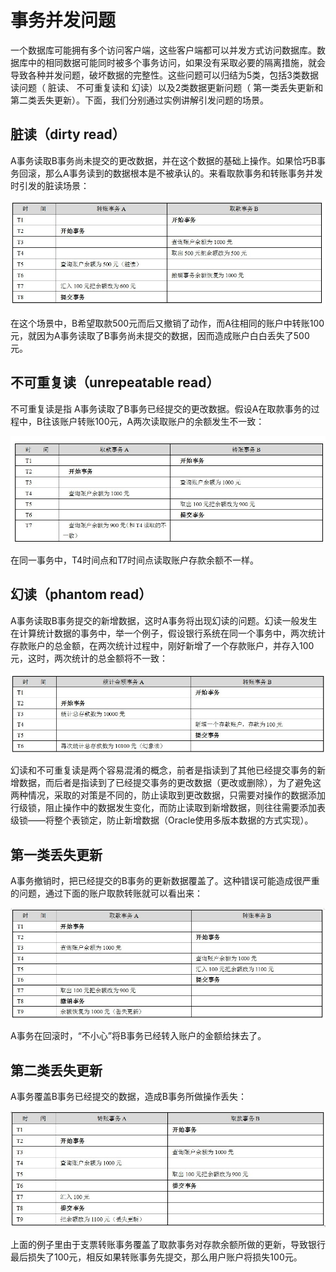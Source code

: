 # 事务并发问题

一个数据库可能拥有多个访问客户端，这些客户端都可以并发方式访问数据库。数据库中的相同数据可能同时被多个事务访问，如果没有采取必要的隔离措施，就会导致各种并发问题，破坏数据的完整性。这些问题可以归结为5类，包括3类数据读问题（ 脏读、 不可重复读和 幻读）以及2类数据更新问题（ 第一类丢失更新和 第二类丢失更新）。下面，我们分别通过实例讲解引发问题的场景。 

## 脏读（dirty read）

​	A事务读取B事务尚未提交的更改数据，并在这个数据的基础上操作。如果恰巧B事务回滚，那么A事务读到的数据根本是不被承认的。来看取款事务和转账事务并发时引发的脏读场景：  

![](../images/42.jpg)

在这个场景中，B希望取款500元而后又撤销了动作，而A往相同的账户中转账100元，就因为A事务读取了B事务尚未提交的数据，因而造成账户白白丢失了500元。



## 不可重复读（unrepeatable read） 

不可重复读是指 A事务读取了B事务已经提交的更改数据。假设A在取款事务的过程中，B往该账户转账100元，A两次读取账户的余额发生不一致： 

![](../images/43.jpg)

在同一事务中，T4时间点和T7时间点读取账户存款余额不一样。 



## 幻读（phantom read） 

A事务读取B事务提交的新增数据，这时A事务将出现幻读的问题。幻读一般发生在计算统计数据的事务中，举一个例子，假设银行系统在同一个事务中，两次统计存款账户的总金额，在两次统计过程中，刚好新增了一个存款账户，并存入100元，这时，两次统计的总金额将不一致：  

![](../images/44.jpg)

幻读和不可重复读是两个容易混淆的概念，前者是指读到了其他已经提交事务的新增数据，而后者是指读到了已经提交事务的更改数据（更改或删除），为了避免这两种情况，采取的对策是不同的，防止读取到更改数据，只需要对操作的数据添加行级锁，阻止操作中的数据发生变化，而防止读取到新增数据，则往往需要添加表级锁——将整个表锁定，防止新增数据（Oracle使用多版本数据的方式实现）。  



## 第一类丢失更新

A事务撤销时，把已经提交的B事务的更新数据覆盖了。这种错误可能造成很严重的问题，通过下面的账户取款转账就可以看出来： 

![](../images/45.jpg)

A事务在回滚时，“不小心”将B事务已经转入账户的金额给抹去了。 



## 第二类丢失更新

A事务覆盖B事务已经提交的数据，造成B事务所做操作丢失：  

![](../images/46.jpg)

上面的例子里由于支票转账事务覆盖了取款事务对存款余额所做的更新，导致银行最后损失了100元，相反如果转账事务先提交，那么用户账户将损失100元。